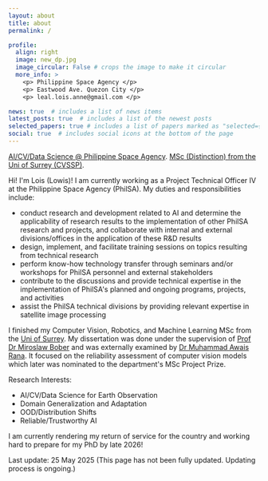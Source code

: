 ```yaml
---
layout: about
title: about
permalink: /  

profile:
  align: right
  image: new_dp.jpg
  image_circular: False # crops the image to make it circular
  more_info: >
    <p> Philippine Space Agency </p>
    <p> Eastwood Ave. Quezon City </p>
    <p> leal.lois.anne@gmail.com </p>

news: true  # includes a list of news items
latest_posts: true  # includes a list of the newest posts
selected_papers: true # includes a list of papers marked as "selected={true}"
social: true  # includes social icons at the bottom of the page
---
```

[AI/CV/Data Science @ Philippine Space Agency](https://philsa.gov.ph/). [MSc (Distinction) from the Uni of Surrey (CVSSP)](https://www.surrey.ac.uk/centre-vision-speech-signal-processing). 

Hi! I'm Lois (Lowis)! I am currently working as a Project Technical Officer IV at the Philippine Space Agency (PhilSA). My duties and responsibilities include:
* conduct research and development related to AI and determine the applicability of research results to the implementation of other PhilSA research and projects, and collaborate with internal and external divisions/offices in the application of these R&D results
* design, implement, and facilitate training sessions on topics resulting from technical research
* perform know-how technology transfer through seminars and/or workshops for PhilSA personnel and external stakeholders
* contribute to the discussions and provide technical expertise in the implementation of PhilSA's planned and ongoing programs, projects, and activities
* assist the PhilSA technical divisions by providing relevant expertise in satellite image processing

I finished my Computer Vision, Robotics, and Machine Learning MSc from the [Uni of Surrey](https://www.surrey.ac.uk/centre-vision-speech-signal-processing). My dissertation was done under the supervision of [Prof Dr Miroslaw Bober](https://www.surrey.ac.uk/people/miroslaw-bober) and was externally examined by [Dr Muhammad Awais Rana](https://www.surrey.ac.uk/people/muhammad-awais). It focused on the reliability assessment of computer vision models which later was nominated to the department's MSc Project Prize. 

Research Interests:
* AI/CV/Data Science for Earth Observation
* Domain Generalization and Adaptation
* OOD/Distribution Shifts
* Reliable/Trustworthy AI

I am currently rendering my return of service for the country and working hard to prepare for my PhD by late 2026!

Last update: 25 May 2025 (This page has not been fully updated. Updating process is ongoing.)

